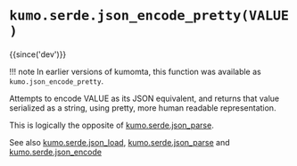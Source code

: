 # `kumo.serde.json_encode_pretty(VALUE)`

{{since('dev')}}

!!! note
    In earlier versions of kumomta, this function was available
    as `kumo.json_encode_pretty`.


Attempts to encode VALUE as its JSON equivalent, and returns that value
serialized as a string, using pretty, more human readable representation.

This is logically the opposite of [kumo.serde.json_parse](json_parse.md).

See also [kumo.serde.json_load](json_load.md), [kumo.serde.json_parse](json_parse.md)
and [kumo.serde.json_encode](json_encode.md)


